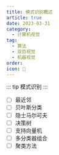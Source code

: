 ```yaml
---
title: 模式识别概述
article: true
date: 2023-03-31
category:
  - 计算机视觉
tag:
  - 算法
  - 双目视觉
  - 机器视觉
order: 
icon: 🧑
---
```


::: tip
模式识别
:::


-   [ ] 最近邻
-   [ ] 贝叶斯分类
-   [ ] 隐士马尔可夫
-   [ ] 决策树
-   [ ] 支持向量机
-   [ ] 多分类器组合
-   [ ] 聚类方法